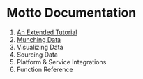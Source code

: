 # Motto Documentation

1. [An Extended Tutorial](tut.md)
2. [Munching Data](data.md)
3. Visualizing Data
4. Sourcing Data
5. Platform & Service Integrations
6. Function Reference